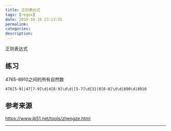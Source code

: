 ```yaml
---
title: 正则表达式
tags: [regex]
date: 2018-10-16 23:13:55
permalink:
categories:
description:
---
```

<p class="description">正则表达式</p>

<!-- more -->

## 练习

4765-8910之间的所有自然数

```
476[5-9]|47[7-9]\d|4[8-9]\d\d|[5-7]\d{3}|8[0-8]\d\d|890\d|8910
```

## 参考来源

https://www.jb51.net/tools/zhengze.html

<hr />
